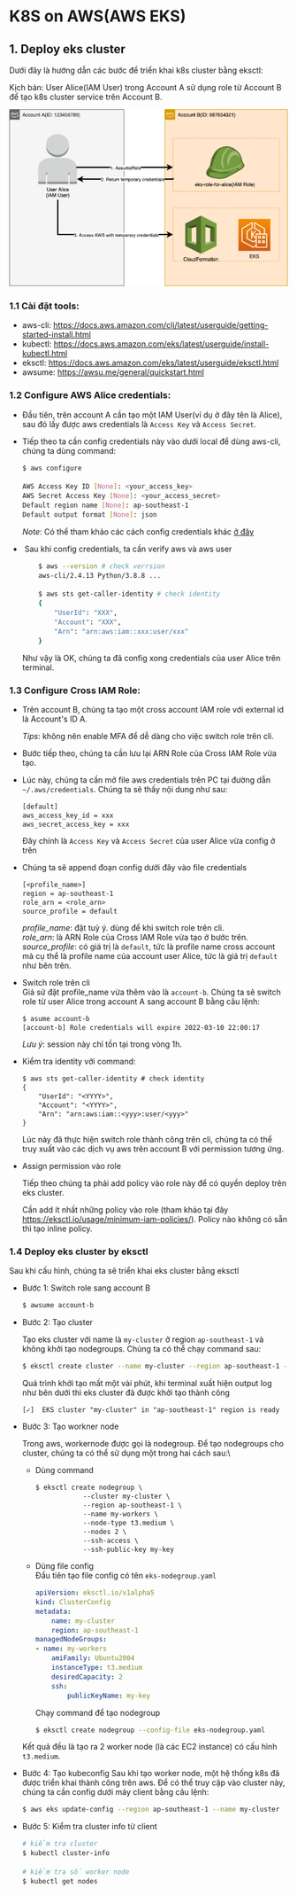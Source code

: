 # K8S on AWS(AWS EKS)

## 1. Deploy eks cluster

Dưới đây là hướng dẫn các bước để triển khai k8s cluster bằng eksctl:

Kịch bản: User Alice(IAM User) trong Account A sử dụng role từ Account B để tạo k8s cluster service trên Account B.

![AssumeRole](../images/aws-eks-assume-role.png)

### 1.1 Cài đặt tools:
- aws-cli: https://docs.aws.amazon.com/cli/latest/userguide/getting-started-install.html
- kubectl: https://docs.aws.amazon.com/eks/latest/userguide/install-kubectl.html
- eksctl: https://docs.aws.amazon.com/eks/latest/userguide/eksctl.html
- awsume: https://awsu.me/general/quickstart.html

### 1.2 Configure AWS Alice credentials:
- Đầu tiên, trên account A cần tạo một IAM User(ví dụ ở đây tên là Alice), sau đó lấy được aws credentials là `Access Key` và `Access Secret`.
- Tiếp theo ta cần config credentials này vào dưới local để dùng aws-cli, chúng ta dùng command:
    ```bash
    $ aws configure

    AWS Access Key ID [None]: <your_access_key>
    AWS Secret Access Key [None]: <your_access_secret>
    Default region name [None]: ap-southeast-1
    Default output format [None]: json
    ```
    *Note*: Có thể tham khảo các cách config credentials khác [ở đây](https://docs.aws.amazon.com/cli/latest/userguide/cli-configure-quickstart.html)

-  Sau khi config credentials, ta cần verify aws và aws user
    ```bash
        $ aws --version # check verrsion
        aws-cli/2.4.13 Python/3.8.8 ...

        $ aws sts get-caller-identity # check identity
        {
            "UserId": "XXX",
            "Account": "XXX",
            "Arn": "arn:aws:iam::xxx:user/xxx"
        }
    ```
    Như vậy là OK, chúng ta đã config xong credentials của user Alice trên terminal.

### 1.3 Configure Cross IAM Role:
-  Trên account B, chúng ta tạo một cross account IAM role với external id là Account's ID A.

    *Tips*: không nên enable MFA để dễ dàng cho việc switch role trên cli.

- Bước tiếp theo, chúng ta cần lưu lại ARN Role của Cross IAM Role vừa tạo.

- Lúc này, chúng ta cần mở file aws credentials trên PC tại đường dẫn `~/.aws/credentials`. Chúng ta sẽ thấy nội dung như sau:
    ```
    [default]
    aws_access_key_id = xxx
    aws_secret_access_key = xxx
    ```

    Đây chính là `Access Key` và `Access Secret` của user Alice vừa config ở trên

- Chúng ta sẽ append đoạn config dưới đây vào file credentials
    ```
    [<profile_name>]
    region = ap-southeast-1
    role_arn = <role_arn>
    source_profile = default
    ```
    *profile_name*: đặt tuỳ ý. dùng để khi switch role trên cli.\
    *role_arn*: là ARN Role của Cross IAM Role vừa tạo ở bước trên.\
    *source_profile*: có giá trị là `default`, tức là profile name cross account mà cụ thể là profile name của account user Alice, tức là giá trị `default` như bên trên.

- Switch role trên cli \
    Giả sử đặt profile_name vừa thêm vào là `account-b`. Chúng ta sẽ switch role từ user Alice trong account A sang account B bằng câu lệnh:
    ```
    $ asume account-b
    [account-b] Role credentials will expire 2022-03-10 22:00:17
    ```
    *Lưu ý*: session này chỉ tồn tại trong vòng 1h.

- Kiểm tra identity với command:
    ```
    $ aws sts get-caller-identity # check identity
    {
        "UserId": "<YYYY>",
        "Account": "<YYYY>",
        "Arn": "arn:aws:iam::<yyy>:user/<yyy>"
    }
    ```

    Lúc này đã thực hiện switch role thành công trên cli, chúng ta có thể truy xuất vào các dịch vụ aws trên account B với permission tương ứng.

- Assign permission vào role

    Tiếp theo chúng ta phải add policy vào role này để có quyền deploy trên eks cluster.

    Cần add ít nhất những policy vào role (tham khảo tại đây https://eksctl.io/usage/minimum-iam-policies/). Policy nào không có sẵn thì tạo inline policy.


### 1.4 Deploy eks cluster by eksctl
Sau khi cấu hình, chúng ta sẽ triển khai eks cluster bằng eksctl

- Bước 1: Switch role sang account B
    ```bash
    $ awsume account-b
    ```

- Bước 2: Tạo cluster 

    Tạo eks cluster với name là `my-cluster` ở region `ap-southeast-1` và không khởi tạo nodegroups. Chúng ta có thể chạy command sau:

    ```bash
    $ eksctl create cluster --name my-cluster --region ap-southeast-1 --without-nodegroup
    ```

    Quá trình khởi tạo mất một vài phút, khi terminal xuất hiện output log như bên dưới thì eks cluster đã được khởi tạo thành công
    ```
    [✓]  EKS cluster "my-cluster" in "ap-southeast-1" region is ready
    ```

- Bước 3: Tạo workner node 

    Trong aws, workernode được gọi là nodegroup. Để tạo nodegroups cho cluster, chúng ta có thể sử dụng một trong hai cách sau:\
    -  Dùng command
        ```
        $ eksctl create nodegroup \
                    --cluster my-cluster \
                    --region ap-southeast-1 \
                    --name my-workers \
                    --node-type t3.medium \
                    --nodes 2 \
                    --ssh-access \
                    --ssh-public-key my-key
        ```
    - Dùng file config \
        Đầu tiên tạo file config có tên `eks-nodegroup.yaml`
        ```yaml
        apiVersion: eksctl.io/v1alpha5
        kind: ClusterConfig
        metadata:
            name: my-cluster
            region: ap-southeast-1
        managedNodeGroups:
        - name: my-workers
            amiFamily: Ubuntu2004
            instanceType: t3.medium
            desiredCapacity: 2
            ssh:
                publicKeyName: my-key
        ```
        Chạy command để tạo nodegroup
        ```bash
        $ eksctl create nodegroup --config-file eks-nodegroup.yaml
        ```
    Kết quả đều là tạo ra 2 worker node (là các EC2 instance) có cấu hình `t3.medium`.

- Bước 4: Tạo kubeconfig
Sau khi tạo worker node, một hệ thống k8s đã được triển khai thành công trên aws. Để có thể truy cập vào cluster này, chúng ta cần config dưới máy client bằng câu lệnh:

    ```bash
    $ aws eks update-config --region ap-southeast-1 --name my-cluster
    ```

- Bước 5: Kiểm tra cluster info từ client

    ```bash
    # kiểm tra cluster
    $ kubectl cluster-info

    # kiểm tra số worker node
    $ kubectl get nodes
    ```